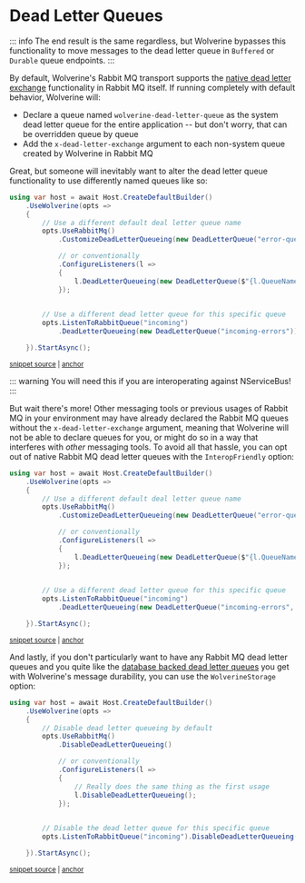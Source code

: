 # Dead Letter Queues

::: info
The end result is the same regardless, but Wolverine bypasses this functionality to move messages
to the dead letter queue in `Buffered` or `Durable` queue endpoints.
:::

By default, Wolverine's Rabbit MQ transport supports the [native dead letter exchange](https://www.rabbitmq.com/dlx.html) 
functionality in Rabbit MQ itself. If running completely with default behavior, Wolverine will:

* Declare a queue named `wolverine-dead-letter-queue` as the system dead letter queue for the entire application -- but don't worry, that can be overridden queue by queue
* Add the `x-dead-letter-exchange` argument to each non-system queue created by Wolverine in Rabbit MQ

Great, but someone will inevitably want to alter the dead letter queue functionality to use differently named queues like so:

<!-- snippet: sample_overriding_rabbit_mq_dead_letter_queue -->
<a id='snippet-sample_overriding_rabbit_mq_dead_letter_queue'></a>
```cs
using var host = await Host.CreateDefaultBuilder()
    .UseWolverine(opts =>
    {
        // Use a different default deal letter queue name
        opts.UseRabbitMq()
            .CustomizeDeadLetterQueueing(new DeadLetterQueue("error-queue"))

            // or conventionally
            .ConfigureListeners(l =>
            {
                l.DeadLetterQueueing(new DeadLetterQueue($"{l.QueueName}-errors"));
            });
            

        // Use a different dead letter queue for this specific queue
        opts.ListenToRabbitQueue("incoming")
            .DeadLetterQueueing(new DeadLetterQueue("incoming-errors"));

    }).StartAsync();
```
<sup><a href='https://github.com/JasperFx/wolverine/blob/main/src/Transports/RabbitMQ/Wolverine.RabbitMQ.Tests/Samples.cs#L248-L270' title='Snippet source file'>snippet source</a> | <a href='#snippet-sample_overriding_rabbit_mq_dead_letter_queue' title='Start of snippet'>anchor</a></sup>
<!-- endSnippet -->

::: warning
You will need this if you are interoperating against NServiceBus!
:::

But wait there's more! Other messaging tools or previous usages of Rabbit MQ in your environment may have already declared
the Rabbit MQ queues without the `x-dead-letter-exchange` argument, meaning that Wolverine will not be able to declare queues
for you, or might do so in a way that interferes with *other* messaging tools. To avoid all that hassle, you can opt out
of native Rabbit MQ dead letter queues with the `InteropFriendly` option:

<!-- snippet: sample_overriding_rabbit_mq_dead_letter_queue_interop_friendly -->
<a id='snippet-sample_overriding_rabbit_mq_dead_letter_queue_interop_friendly'></a>
```cs
using var host = await Host.CreateDefaultBuilder()
    .UseWolverine(opts =>
    {
        // Use a different default deal letter queue name
        opts.UseRabbitMq()
            .CustomizeDeadLetterQueueing(new DeadLetterQueue("error-queue", DeadLetterQueueMode.InteropFriendly))

            // or conventionally
            .ConfigureListeners(l =>
            {
                l.DeadLetterQueueing(new DeadLetterQueue($"{l.QueueName}-errors", DeadLetterQueueMode.InteropFriendly));
            });
            

        // Use a different dead letter queue for this specific queue
        opts.ListenToRabbitQueue("incoming")
            .DeadLetterQueueing(new DeadLetterQueue("incoming-errors", DeadLetterQueueMode.InteropFriendly));

    }).StartAsync();
```
<sup><a href='https://github.com/JasperFx/wolverine/blob/main/src/Transports/RabbitMQ/Wolverine.RabbitMQ.Tests/Samples.cs#L275-L297' title='Snippet source file'>snippet source</a> | <a href='#snippet-sample_overriding_rabbit_mq_dead_letter_queue_interop_friendly' title='Start of snippet'>anchor</a></sup>
<!-- endSnippet -->

And lastly, if you don't particularly want to have any Rabbit MQ dead letter queues and you quite like the [database backed 
dead letter queues](/guide/durability/dead-letter-storage) you get with Wolverine's message durability, you can use the `WolverineStorage` option:

<!-- snippet: sample_disable_rabbit_mq_dead_letter_queue -->
<a id='snippet-sample_disable_rabbit_mq_dead_letter_queue'></a>
```cs
using var host = await Host.CreateDefaultBuilder()
    .UseWolverine(opts =>
    {
        // Disable dead letter queueing by default
        opts.UseRabbitMq()
            .DisableDeadLetterQueueing()

            // or conventionally
            .ConfigureListeners(l =>
            {
                // Really does the same thing as the first usage
                l.DisableDeadLetterQueueing();
            });
            

        // Disable the dead letter queue for this specific queue
        opts.ListenToRabbitQueue("incoming").DisableDeadLetterQueueing();

    }).StartAsync();
```
<sup><a href='https://github.com/JasperFx/wolverine/blob/main/src/Transports/RabbitMQ/Wolverine.RabbitMQ.Tests/Samples.cs#L302-L324' title='Snippet source file'>snippet source</a> | <a href='#snippet-sample_disable_rabbit_mq_dead_letter_queue' title='Start of snippet'>anchor</a></sup>
<!-- endSnippet -->




